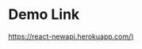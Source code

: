Demo Link
=====================================
[https://react-newapi.herokuapp.com/)](https://react-newapi.herokuapp.com/)
